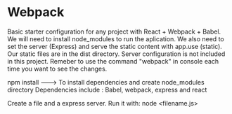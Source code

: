 # Webpack

Basic starter configuration for any project with React + Webpack + Babel.
We will need to install node_modules to run the aplication.
We also need to set the server (Express) and serve the static content  with app.use (static). 
Our static files are in the dist directory.
Server configuration is not included in this project.
Remeber to use the command "webpack" in console each time you want to see the changes.


npm install ---> To install dependencies and create node_modules directory
Dependencies include : Babel, webpack, express and react

Create a file and a express server. Run it with: node <filename.js>

